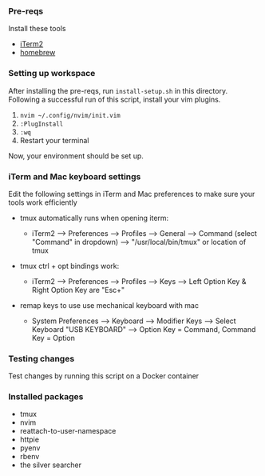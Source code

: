 
### Pre-reqs
Install these tools
- [iTerm2](https://iterm2.com/)
- [homebrew](https://zhttps://brew.sh/) 

### Setting up workspace
After installing the pre-reqs, run `install-setup.sh` in this directory. Following a successful run of this script,
install your vim plugins.

1. `nvim ~/.config/nvim/init.vim`
2. `:PlugInstall`
3. `:wq`
4. Restart your terminal

Now, your environment should be set up.

### iTerm and Mac keyboard settings
Edit the following settings in iTerm and Mac preferences to make sure your tools work efficiently

- tmux automatically runs when opening iterm:
    - iTerm2 --> Preferences --> Profiles --> General --> Command (select "Command" in dropdown) --> "/usr/local/bin/tmux" or location of tmux

- tmux ctrl + opt bindings work:
    - iTerm2 --> Preferences --> Profiles --> Keys --> Left Option Key & Right Option Key are "Esc+"

- remap keys to use use mechanical keyboard with mac
	- System Preferences --> Keyboard --> Modifier Keys --> Select Keyboard "USB KEYBOARD" --> Option Key = Command, Command Key = Option

### Testing changes
Test changes by running this script on a Docker container

### Installed packages
- tmux
- nvim
- reattach-to-user-namespace
- httpie
- pyenv
- rbenv
- the silver searcher
